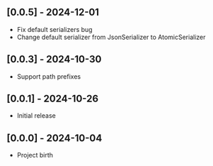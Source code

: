 ## [0.0.5] - 2024-12-01

- Fix default serializers bug
- Change default serializer from JsonSerializer to AtomicSerializer

## [0.0.3] - 2024-10-30

- Support path prefixes

## [0.0.1] - 2024-10-26

- Initial release

## [0.0.0] - 2024-10-04

- Project birth
